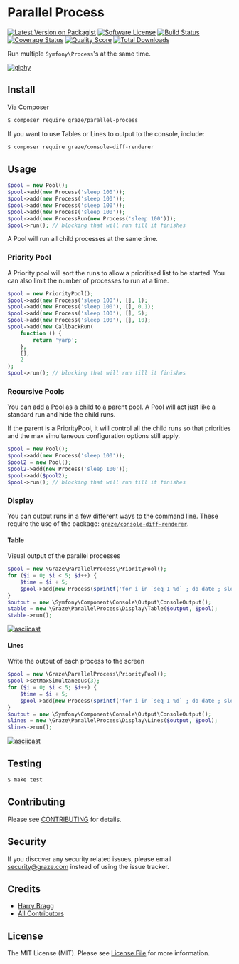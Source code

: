# Parallel Process

[![Latest Version on Packagist](https://img.shields.io/packagist/v/graze/parallel-process.svg?style=flat-square)](https://packagist.org/packages/graze/parallel-process)
[![Software License](https://img.shields.io/badge/license-MIT-brightgreen.svg?style=flat-square)](LICENSE.md)
[![Build Status](https://img.shields.io/travis/graze/parallel-process/master.svg?style=flat-square)](https://travis-ci.org/graze/parallel-process)
[![Coverage Status](https://img.shields.io/scrutinizer/coverage/g/graze/parallel-process.svg?style=flat-square)](https://scrutinizer-ci.com/g/graze/parallel-process/code-structure)
[![Quality Score](https://img.shields.io/scrutinizer/g/graze/parallel-process.svg?style=flat-square)](https://scrutinizer-ci.com/g/graze/parallel-process)
[![Total Downloads](https://img.shields.io/packagist/dt/graze/parallel-process.svg?style=flat-square)](https://packagist.org/packages/graze/parallel-process)

Run multiple `Symfony\Process`'s at the same time.

[![giphy](https://static.tumblr.com/490f5829d7bf754914a01e5d20de30f3/x0oab7z/i9Ro70j5c/tumblr_static__640_v2.gif)]()

## Install

Via Composer

```bash
$ composer require graze/parallel-process
```

If you want to use Tables or Lines to output to the console, include:

```bash
$ composer require graze/console-diff-renderer
```

## Usage

``` php
$pool = new Pool();
$pool->add(new Process('sleep 100'));
$pool->add(new Process('sleep 100'));
$pool->add(new Process('sleep 100'));
$pool->add(new Process('sleep 100'));
$pool->add(new ProcessRun(new Process('sleep 100')));
$pool->run(); // blocking that will run till it finishes
```

A Pool will run all child processes at the same time.

### Priority Pool

A Priority pool will sort the runs to allow a prioritised list to be started. You can also limit the number of 
processes to run at a time.

```php
$pool = new PriorityPool();
$pool->add(new Process('sleep 100'), [], 1);
$pool->add(new Process('sleep 100'), [], 0.1);
$pool->add(new Process('sleep 100'), [], 5);
$pool->add(new Process('sleep 100'), [], 10);
$pool->add(new CallbackRun(
    function () {
        return 'yarp';
    },
    [],
    2
);
$pool->run(); // blocking that will run till it finishes
```

### Recursive Pools

You can add a Pool as a child to a parent pool. A Pool will act just like a standard run and hide the child runs.

If the parent is a PriorityPool, it will control all the child runs so that priorities and the max simultaneous
configuration options still apply.

```php
$pool = new Pool();
$pool->add(new Process('sleep 100'));
$pool2 = new Pool();
$pool2->add(new Process('sleep 100'));
$pool->add($pool2);
$pool->run(); // blocking that will run till it finishes
```

### Display

You can output runs in a few different ways to the command line. These require the use of the package:
[`graze/console-diff-renderer`](https://github.com/graze/console-diff-renderer).

#### Table

Visual output of the parallel processes

```php
$pool = new \Graze\ParallelProcess\PriorityPool();
for ($i = 0; $i < 5; $i++) {
    $time = $i + 5;
    $pool->add(new Process(sprintf('for i in `seq 1 %d` ; do date ; sleep 1 ; done', $time)), ['sleep' => $time]);
}
$output = new \Symfony\Component\Console\Output\ConsoleOutput();
$table = new \Graze\ParallelProcess\Display\Table($output, $pool);
$table->run();
```

[![asciicast](https://asciinema.org/a/55r0rf9zin49s751j3a8zbdw1.png)](https://asciinema.org/a/55r0rf9zin49s751j3a8zbdw1)

#### Lines

Write the output of each process to the screen

```php
$pool = new \Graze\ParallelProcess\PriorityPool();
$pool->setMaxSimultaneous(3);
for ($i = 0; $i < 5; $i++) {
    $time = $i + 5;
    $pool->add(new Process(sprintf('for i in `seq 1 %d` ; do date ; sleep 1 ; done', $time)), ['sleep' . $time]);
}
$output = new \Symfony\Component\Console\Output\ConsoleOutput();
$lines = new \Graze\ParallelProcess\Display\Lines($output, $pool);
$lines->run();
```

[![asciicast](https://asciinema.org/a/Zpr1JhGTxmsoDXBFRjsRek4wt.png)](https://asciinema.org/a/Zpr1JhGTxmsoDXBFRjsRek4wt)

## Testing

``` bash
$ make test
```

## Contributing

Please see [CONTRIBUTING](CONTRIBUTING.md) for details.

## Security

If you discover any security related issues, please email security@graze.com instead of using the issue tracker.

## Credits

- [Harry Bragg](https://github.com/h-bragg)
- [All Contributors](../../contributors)

## License

The MIT License (MIT). Please see [License File](LICENSE.md) for more information.
